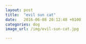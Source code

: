```yaml
---
layout: post
title:  "evil sun cat"
date:   2016-06-08 20:12:48 +0100
categories: dog
image_url: /img/evil-sun-cat.jpg

---
```


